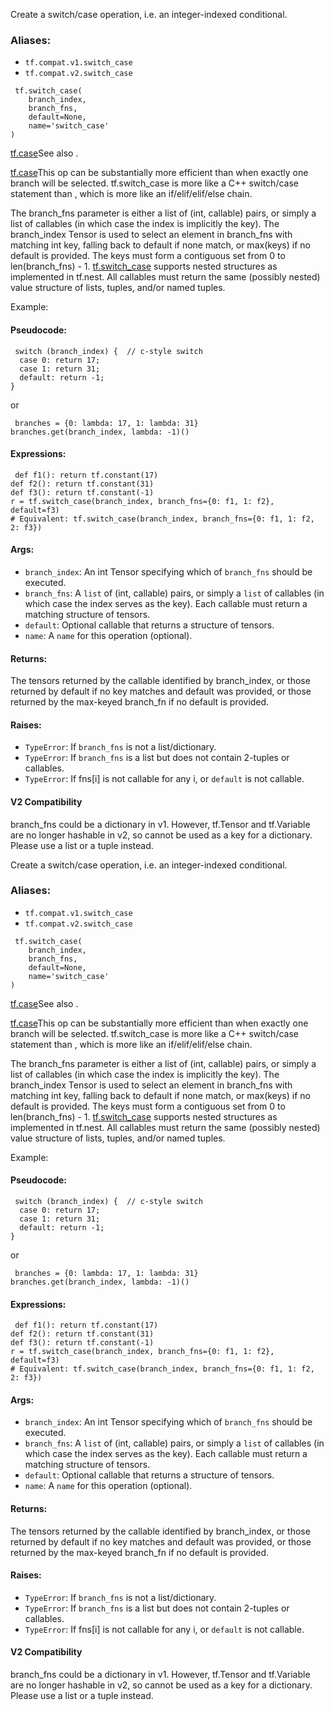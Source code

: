 
Create a switch/case operation, i.e. an integer-indexed conditional.
### Aliases:
- `tf.compat.v1.switch_case`
- `tf.compat.v2.switch_case`

```
 tf.switch_case(
    branch_index,
    branch_fns,
    default=None,
    name='switch_case'
)
```
[tf.case](https://www.tensorflow.org/api_docs/python/tf/case)See also .

[tf.case](https://www.tensorflow.org/api_docs/python/tf/case)This op can be substantially more efficient than  when exactly one branch will be selected. tf.switch_case is more like a C++ switch/case statement than , which is more like an if/elif/elif/else chain.


The branch_fns parameter is either a list of (int, callable) pairs, or simply a list of callables (in which case the index is implicitly the key). The branch_index Tensor is used to select an element in branch_fns with matching int key, falling back to default if none match, or max(keys) if no default is provided. The keys must form a contiguous set from 0 to len(branch_fns) - 1.
[tf.switch_case](https://www.tensorflow.org/api_docs/python/tf/switch_case) supports nested structures as implemented in tf.nest. All callables must return the same (possibly nested) value structure of lists, tuples, and/or named tuples.


Example:
#### Pseudocode:

```
 switch (branch_index) {  // c-style switch
  case 0: return 17;
  case 1: return 31;
  default: return -1;
}
```

or

```
 branches = {0: lambda: 17, 1: lambda: 31}
branches.get(branch_index, lambda: -1)()
```
#### Expressions:

```
 def f1(): return tf.constant(17)
def f2(): return tf.constant(31)
def f3(): return tf.constant(-1)
r = tf.switch_case(branch_index, branch_fns={0: f1, 1: f2}, default=f3)
# Equivalent: tf.switch_case(branch_index, branch_fns={0: f1, 1: f2, 2: f3})
```
#### Args:
- `branch_index`: An int Tensor specifying which of `branch_fns` should be executed.
- `branch_fns`: A `list` of (int, callable) pairs, or simply a `list` of callables (in which case the index serves as the key). Each callable must return a matching structure of tensors.
- `default`: Optional callable that returns a structure of tensors.
- `name`: A `name` for this operation (optional).
#### Returns:

The tensors returned by the callable identified by branch_index, or those returned by default if no key matches and default was provided, or those returned by the max-keyed branch_fn if no default is provided.
#### Raises:
- `TypeError`: If `branch_fns` is not a list/dictionary.
- `TypeError`: If `branch_fns` is a list but does not contain 2-tuples or callables.
- `TypeError`: If fns[i] is not callable for any i, or `default` is not callable.
#### V2 Compatibility

branch_fns could be a dictionary in v1. However, tf.Tensor and tf.Variable are no longer hashable in v2, so cannot be used as a key for a dictionary. Please use a list or a tuple instead.

Create a switch/case operation, i.e. an integer-indexed conditional.
### Aliases:
- `tf.compat.v1.switch_case`
- `tf.compat.v2.switch_case`

```
 tf.switch_case(
    branch_index,
    branch_fns,
    default=None,
    name='switch_case'
)
```
[tf.case](https://www.tensorflow.org/api_docs/python/tf/case)See also .

[tf.case](https://www.tensorflow.org/api_docs/python/tf/case)This op can be substantially more efficient than  when exactly one branch will be selected. tf.switch_case is more like a C++ switch/case statement than , which is more like an if/elif/elif/else chain.


The branch_fns parameter is either a list of (int, callable) pairs, or simply a list of callables (in which case the index is implicitly the key). The branch_index Tensor is used to select an element in branch_fns with matching int key, falling back to default if none match, or max(keys) if no default is provided. The keys must form a contiguous set from 0 to len(branch_fns) - 1.
[tf.switch_case](https://www.tensorflow.org/api_docs/python/tf/switch_case) supports nested structures as implemented in tf.nest. All callables must return the same (possibly nested) value structure of lists, tuples, and/or named tuples.


Example:
#### Pseudocode:

```
 switch (branch_index) {  // c-style switch
  case 0: return 17;
  case 1: return 31;
  default: return -1;
}
```

or

```
 branches = {0: lambda: 17, 1: lambda: 31}
branches.get(branch_index, lambda: -1)()
```
#### Expressions:

```
 def f1(): return tf.constant(17)
def f2(): return tf.constant(31)
def f3(): return tf.constant(-1)
r = tf.switch_case(branch_index, branch_fns={0: f1, 1: f2}, default=f3)
# Equivalent: tf.switch_case(branch_index, branch_fns={0: f1, 1: f2, 2: f3})
```
#### Args:
- `branch_index`: An int Tensor specifying which of `branch_fns` should be executed.
- `branch_fns`: A `list` of (int, callable) pairs, or simply a `list` of callables (in which case the index serves as the key). Each callable must return a matching structure of tensors.
- `default`: Optional callable that returns a structure of tensors.
- `name`: A `name` for this operation (optional).
#### Returns:

The tensors returned by the callable identified by branch_index, or those returned by default if no key matches and default was provided, or those returned by the max-keyed branch_fn if no default is provided.
#### Raises:
- `TypeError`: If `branch_fns` is not a list/dictionary.
- `TypeError`: If `branch_fns` is a list but does not contain 2-tuples or callables.
- `TypeError`: If fns[i] is not callable for any i, or `default` is not callable.
#### V2 Compatibility

branch_fns could be a dictionary in v1. However, tf.Tensor and tf.Variable are no longer hashable in v2, so cannot be used as a key for a dictionary. Please use a list or a tuple instead.
